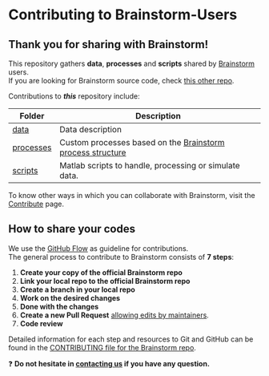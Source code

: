 # Contributing to Brainstorm-Users

## Thank you for sharing with **Brainstorm**!

This repository gathers **data**, **processes** and **scripts** shared by [Brainstorm](https://neuroimage.usc.edu/brainstorm/Introduction) users.  
If you are looking for Brainstorm source code, check [this other repo](https://github.com/brainstorm-tools/brainstorm3).

Contributions to ***this*** repository include:

| Folder   | Description  |
|--- |--- |
| [data](data/)      | Data description |
| [processes](processes/) | Custom processes based on the [Brainstorm process structure](https://neuroimage.usc.edu/brainstorm/Tutorials/TutUserProcess)|
| [scripts](scripts/)   | Matlab scripts to handle, processing or simulate data. |

To know other ways in which you can collaborate with Brainstorm, visit the [Contribute](https://neuroimage.usc.edu/brainstorm/Contribute) page.

## How to share your codes
We use the [GitHub Flow](https://docs.github.com/en/get-started/quickstart/github-flow) as guideline for contributions.  
The general process to contribute to Brainstorm consists of **7 steps**:

1. **Create your copy of the official Brainstorm repo**
2. **Link your local repo to the official Brainstorm repo**
3. **Create a branch in your local repo**
4. **Work on the desired changes**
5. **Done with the changes**
6. **Create a new Pull Request**  [allowing edits by maintainers](https://docs.github.com/en/github/collaborating-with-pull-requests/working-with-forks/allowing-changes-to-a-pull-request-branch-created-from-a-fork).
7. **Code review**

Detailed information for each step and resources to Git and GitHub can be found in the [CONTRIBUTING file for the Brainstorm repo](https://github.com/rcassani/brainstorm3/blob/master/CONTRIBUTING.md).

:question: **Do not hesitate in [contacting us](https://github.com/brainstorm-tools/brainstorm3/blob/master/CONTRIBUTING.md#contact) if you have any question.**
